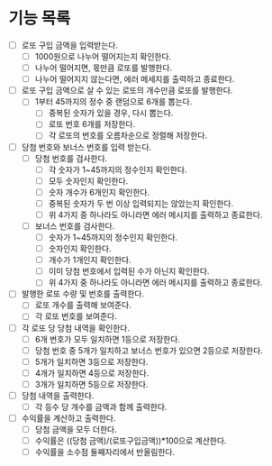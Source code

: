 # 기능 목록

- [ ] 로또 구입 금액을 입력받는다.
  - [ ] 1000원으로 나누어 떨어지는지 확인한다.
  - [ ] 나누어 떨어지면, 몫만큼 로또를 발행한다.
  - [ ] 나누어 떨어지지 않는다면, 에러 메세지를 출력하고 종료한다.

- [ ] 로또 구입 금액으로 살 수 있는 로또의 개수만큼 로또를 발행한다.
  - [ ] 1부터 45까지의 정수 중 랜덤으로 6개를 뽑는다.
    - [ ] 중복된 숫자가 있을 경우, 다시 뽑는다.
    - [ ] 로또 번호 6개를 저장한다.
    - [ ] 각 로또의 번호를 오름차순으로 정렬해 저장한다.

- [ ] 당첨 번호와 보너스 번호를 입력 받는다.
  - [ ] 당첨 번호를 검사한다.
    - [ ] 각 숫자가 1~45까지의 정수인지 확인한다.
    - [ ] 모두 숫자인지 확인한다.
    - [ ] 숫자 개수가 6개인지 확인한다.
    - [ ] 중복된 숫자가 두 번 이상 입력되지는 않았는지 확인한다.
    - [ ] 위 4가지 중 하나라도 아니라면 에러 메시지를 출력하고 종료한다.
    
  - [ ] 보너스 번호를 검사한다.
    - [ ] 숫자가 1~45까지의 정수인지 확인한다.
    - [ ] 숫자인지 확인한다.
    - [ ] 개수가 1개인지 확인한다.
    - [ ] 이미 당첨 번호에서 입력된 수가 아닌지 확인한다.
    - [ ] 위 4가지 중 하나라도 아니라면 에러 메시지를 출력하고 종료한다.

- [ ] 발행한 로또 수량 및 번호를 출력한다.
  - [ ] 로또 개수를 출력해 보여준다.
  - [ ] 각 로또 번호를 보여준다.

- [ ] 각 로또 당 당첨 내역을 확인한다.
  - [ ] 6개 번호가 모두 일치하면 1등으로 저장한다.
  - [ ] 당첨 번호 중 5개가 일치하고 보너스 번호가 있으면 2등으로 저장한다.
  - [ ] 5개가 일치하면 3등으로 저장한다.
  - [ ] 4개가 일치하면 4등으로 저장한다.
  - [ ] 3개가 일치하면 5등으로 저장한다.

- [ ] 당첨 내역을 출력한다.
  - [ ] 각 등수 당 개수를 금액과 함께 출력한다.

- [ ] 수익률을 계산하고 출력한다.
  - [ ] 당첨 금액을 모두 더한다.
  - [ ] 수익률은 ((당첨 금액)/(로또구입금액))*100으로 계산한다.
  - [ ] 수익률을 소수점 둘째자리에서 반올림한다.